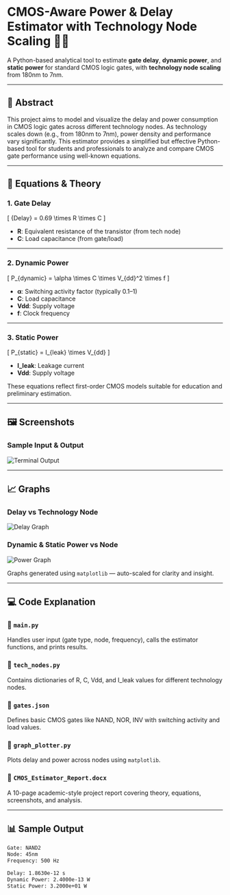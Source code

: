 # CMOS-Aware Power & Delay Estimator with Technology Node Scaling 🧠🔬

A Python-based analytical tool to estimate **gate delay**, **dynamic power**, and **static power** for standard CMOS logic gates, with **technology node scaling** from 180nm to 7nm.

---

## 📘 Abstract

This project aims to model and visualize the delay and power consumption in CMOS logic gates across different technology nodes. As technology scales down (e.g., from 180nm to 7nm), power density and performance vary significantly. This estimator provides a simplified but effective Python-based tool for students and professionals to analyze and compare CMOS gate performance using well-known equations.

---

## 🧮 Equations & Theory

### 1. **Gate Delay**  
\[
{Delay} = 0.69 \times R \times C
\]

- **R**: Equivalent resistance of the transistor (from tech node)
- **C**: Load capacitance (from gate/load)

---

### 2. **Dynamic Power**  
\[
P_{dynamic} = \alpha \times C \times V_{dd}^2 \times f
\]

- **α**: Switching activity factor (typically 0.1–1)
- **C**: Load capacitance
- **Vdd**: Supply voltage
- **f**: Clock frequency

---

### 3. **Static Power**  
\[
P_{static} = I_{leak} \times V_{dd}
\]

- **I_leak**: Leakage current
- **Vdd**: Supply voltage

These equations reflect first-order CMOS models suitable for education and preliminary estimation.

---

## 🖼️ Screenshots

### Sample Input & Output
![Terminal Output](<img width="392" height="189" alt="Screenshot 2025-07-27 220401" src="https://github.com/user-attachments/assets/9f6087c1-ab96-40c1-8481-5eb397d0cf4e" />
)

---

## 📈 Graphs

### Delay vs Technology Node
![Delay Graph](<img width="790" height="493" alt="Screenshot 2025-07-27 220419" src="https://github.com/user-attachments/assets/754aaa3c-ba4d-4546-9762-6c4357d59d42" />
)

### Dynamic & Static Power vs Node
![Power Graph](<img width="787" height="493" alt="Screenshot 2025-07-27 220435" src="https://github.com/user-attachments/assets/91acee63-d7c7-42f1-a42c-58a73f7edd48" />
)

Graphs generated using `matplotlib` — auto-scaled for clarity and insight.

---

## 💻 Code Explanation

### 🔹 `main.py`  
Handles user input (gate type, node, frequency), calls the estimator functions, and prints results.

### 🔹 `tech_nodes.py`  
Contains dictionaries of R, C, Vdd, and I_leak values for different technology nodes.

### 🔹 `gates.json`  
Defines basic CMOS gates like NAND, NOR, INV with switching activity and load values.

### 🔹 `graph_plotter.py`  
Plots delay and power across nodes using `matplotlib`.

### 🔹 `CMOS_Estimator_Report.docx`  
A 10-page academic-style project report covering theory, equations, screenshots, and analysis.

---

## 📊 Sample Output

```bash
Gate: NAND2
Node: 45nm
Frequency: 500 Hz

Delay: 1.8630e-12 s
Dynamic Power: 2.4000e-13 W
Static Power: 3.2000e+01 W
